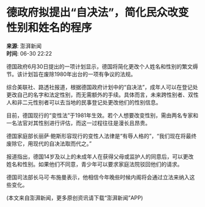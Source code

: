 # 德政府拟提出“自决法”，简化民众改变性别和姓名的程序

**来源**: 澎湃新闻  
**时间**: 06-30 22:22  

德国政府6月30日提出的一项计划显示，德国将简化更改个人姓名和性别的繁文缛节。该计划旨在废除1980年出台的一项有争议的法规。

综合美联社、路透社报道，根据德国政府计划中的“自决法”，成年人可以在登记处更改自己的名字和法定性别，而无需额外的手续。具体而言，未来跨性别者、双性人和非二元性别者可以去当地的民事登记处更改他们的性别信息。

目前，德国现行的“变性法”于1981年生效。若个人想要改变性别，需由两名专家和一名法官对其性别进行评估，而这一过程往往是漫长且昂贵。

德国家庭部长丽萨·鲍斯形容现行的变性人法律是“有辱人格的”，“我们现在将最终废除它，用现代的自决法取而代之。”

报道指出，德国14岁及以上的未成年人在获得父母或监护人的同意后，可以更改姓名和性别。如果他们不同意，青少年可以要求家庭法院驳回他们的请求。

德国司法部长马可·布施曼表示，他相信今年晚些时候内阁将会通过立法来纳入这些变化。

(本文来自澎湃新闻，更多原创资讯请下载“澎湃新闻”APP)